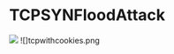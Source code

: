 # TCPSYNFloodAttack

![](https://github.com/jtyndale9/TCPSYNFloodAttack/tcpwithcookies.png?raw=true)
![]tcpwithcookies.png
